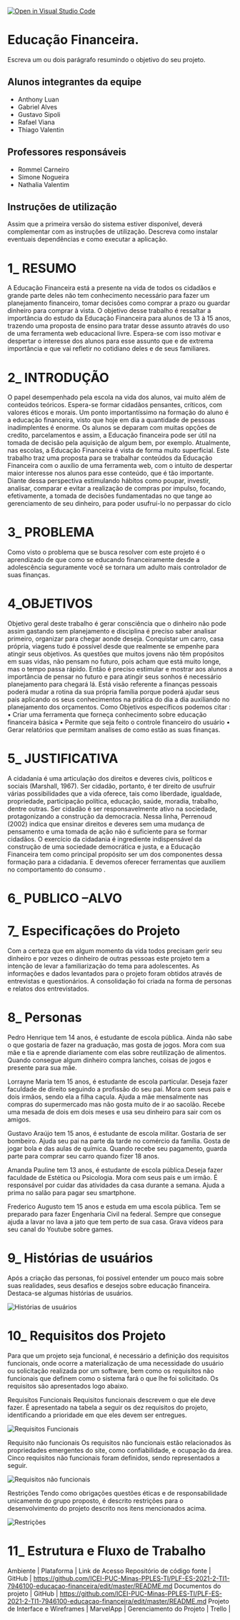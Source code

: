 [![Open in Visual Studio Code](https://classroom.github.com/assets/open-in-vscode-f059dc9a6f8d3a56e377f745f24479a46679e63a5d9fe6f495e02850cd0d8118.svg)](https://classroom.github.com/online_ide?assignment_repo_id=454208&assignment_repo_type=GroupAssignmentRepo)
# Educação Financeira.

Escreva um ou dois  parágrafo resumindo o objetivo do seu projeto.

## Alunos integrantes da equipe

* Anthony Luan
* Gabriel Alves
* Gustavo Sipoli
* Rafael Viana
* Thiago Valentin

## Professores responsáveis

* Rommel Carneiro
* Simone Nogueira
* Nathalia Valentim

## Instruções de utilização

Assim que a primeira versão do sistema estiver disponível, deverá complementar com as instruções de utilização. Descreva como instalar eventuais dependências e como executar a aplicação.

# 1_ RESUMO
A Educação Financeira está a presente na vida de todos os cidadãos e grande parte deles não tem conhecimento necessário  para fazer um planejamento financeiro, tomar decisões como comprar a prazo ou guardar dinheiro para comprar  à vista. O objetivo desse trabalho é ressaltar a importância do estudo da  Educação Financeira para alunos de 13 à 15 anos, trazendo uma proposta de ensino para tratar desse assunto através do uso de uma  ferramenta web educacional livre. Espera-se com isso motivar e despertar o interesse dos alunos para esse assunto que e de extrema importância  e que vai refletir no cotidiano deles e de seus familiares.
# 2_  INTRODUÇÃO
O papel desempenhado pela escola na vida dos alunos, vai muito além de conteúdos teóricos. Espera-se formar cidadãos pensantes, críticos, com valores éticos e morais. Um ponto importantíssimo na formação do aluno é a educação financeira, visto que hoje em dia a quantidade de pessoas inadimplentes é enorme. Os alunos se deparam com muitas opções de credito, parcelamentos e assim, a Educação financeira pode ser útil na tomada de decisão pela aquisição de algum bem, por exemplo. Atualmente, nas escolas, a Educação Financeira é vista de forma muito superficial. Este trabalho traz uma proposta para se trabalhar conteúdos da Educação Financeira com o auxílio de uma ferramenta web, com o intuito de despertar maior interesse nos alunos para esse conteúdo, que é  tão importante. Diante dessa perspectiva estimulando hábitos como poupar, investir, analisar, comparar e evitar a realização de compras por impulso, focando, efetivamente, a tomada de decisões fundamentadas no que tange ao gerenciamento de seu dinheiro, para poder usufruí-lo no perpassar do ciclo 
# 3_ PROBLEMA
Como visto o problema que se busca resolver com este projeto é o aprendizado de que como se educando financeiramente desde a adolescência seguramente você se tornara um adulto mais controlador de suas finanças.
# 4_OBJETIVOS
Objetivo geral deste trabalho é gerar consciência que o dinheiro não pode assim gastando sem planejamento e disciplina é preciso saber analisar primeiro, organizar para chegar aonde deseja. Conquistar um carro, casa própria, viagens tudo é possível desde que realmente se empenhe para atingir seus objetivos.
As questões que muitos jovens não têm propósitos em suas vidas, não pensam no futuro, pois acham que está muito longe, mas o tempo passa rápido.
Então é preciso estimular e mostrar aos alunos a importância de pensar no futuro e para atingir seus sonhos é necessário planejamento para chegará lá.
Está visão referente a finanças pessoais poderá mudar a rotina da sua própria família porque poderá ajudar seus pais aplicando os seus conhecimentos na prática do dia a dia auxiliando no planejamento dos orçamentos.
Como Objetivos específicos podemos citar :
•	Criar uma ferramenta que forneça conhecimento sobre educação financeira básica
•	Permite que seja feito o controle financeiro do usuário 
•	Gerar relatórios que permitam analises de como estão as suas finanças.
# 5_ JUSTIFICATIVA  
A cidadania é uma articulação dos direitos e deveres civis, políticos e sociais (Marshall, 1967). Ser cidadão, portanto, é ter direito de usufruir várias possibilidades que a vida oferece, tais como liberdade, igualdade, propriedade, participação política, educação, saúde, moradia, trabalho, dentre outras. Ser cidadão é ser responsavelmente ativo na sociedade, protagonizando a construção da democracia. Nessa linha, Perrenoud (2002) indica que ensinar direitos e deveres sem uma mudança de pensamento e uma tomada de ação não é suficiente para se formar cidadãos. 
O exercício da cidadania é ingrediente indispensável da construção de uma sociedade democrática e justa, e a Educação Financeira tem como principal propósito ser um dos componentes dessa formação para a cidadania. E devemos oferecer ferramentas que auxiliem no comportamento do consumo .  
#  6_ PUBLICO –ALVO 


# 7_ Especificações do Projeto 
Com a certeza que em algum momento da vida todos precisam gerir seu dinheiro e por vezes o dinheiro de outras pessoas este projeto tem a intenção de levar a familiarização do tema para adolescentes. As informações e dados levantados para o projeto foram obtidos através de entrevistas e questionários. A consolidação foi criada na forma de personas e relatos dos entrevistados. 

# 8_ Personas

Pedro Henrique tem 14 anos, é estudante de escola pública. Ainda não sabe o que gostaria de fazer na graduação, mas gosta de jogos. Mora com sua mãe e tia e aprende diariamente com elas sobre reutilização de alimentos. Quando consegue algum dinheiro compra lanches, coisas de jogos e presente para sua mãe. 


Lorrayne Maria tem 15 anos, é estudante de escola particular. Deseja fazer faculdade de direito seguindo a profissão do seu pai. Mora com seus pais e dois irmãos, sendo ela a filha caçula. Ajuda a mãe mensalmente nas compras do supermercado mas não gosta muito de ir ao sacolão. Recebe uma mesada de dois em dois meses e usa seu dinheiro para sair com os amigos. 


Gustavo Araújo tem 15 anos, é estudante de escola militar. Gostaria de ser bombeiro. Ajuda seu pai na parte da tarde no comércio da família. Gosta de jogar bola e das aulas de química. Quando recebe seu pagamento, guarda parte para comprar seu carro quando fizer 18 anos. 

Amanda Pauline tem 13 anos, é estudante de escola pública.Deseja fazer faculdade de Estética ou Psicologia. Mora com seus pais e um irmão. É responsável por cuidar das atividades da casa durante a semana. Ajuda a prima no salão para pagar seu smartphone.  

Frederico Augusto tem 15 anos e estuda em uma escola pública. Tem se preparado para fazer Engenharia Civil na federal. Sempre que consegue ajuda a lavar no lava a jato que tem perto de sua casa. Grava vídeos para seu canal do Youtube sobre games. 

# 9_ Histórias de usuários 

Após a criação das personas, foi possível entender um pouco mais sobre suas realidades,
seus desafios e desejos sobre educação financeira. Destaca-se algumas histórias de usuários.  

   

![Histórias de usuários](https://user-images.githubusercontent.com/19649361/135186486-a44151b7-457c-47fa-a3c9-78f1f112e910.png)

# 10_ Requisitos dos Projeto

Para que um projeto seja funcional, é necessário a definição dos requisitos funcionais, onde ocorre a materialização de uma necessidade do usuário ou solicitação realizada por um software, bem como os requisitos não funcionais que definem como o sistema fará o que lhe foi solicitado.  Os requisitos são apresentados logo abaixo.

Requisitos Funcionais 
Requisitos funcionais descrevem o que ele deve fazer. 
É apresentado na tabela a seguir os  dez requisitos do projeto, identificando a prioridade em que eles devem ser entregues. 

![Requisitos Funcionais](https://user-images.githubusercontent.com/19649361/135186662-3b3aca0e-336e-43d5-b70b-b924c4f240a4.png)

Requisito não funcionais
Os requisitos não funcionais estão relacionados às propriedades emergentes do site, como confiabilidade, e ocupação da área. Cinco requisitos não funcionais foram definidos, sendo representados a seguir. 

![Requisitos não funcionais](https://user-images.githubusercontent.com/19649361/135186782-22302b52-1350-4044-81f1-95e2ca955186.png)


Restrições 
Tendo como obrigações questões éticas e de responsabilidade unicamente do grupo proposto, é descrito restrições para o desenvolvimento do projeto descrito nos itens mencionados acima.

![Restrições](https://user-images.githubusercontent.com/19649361/135186878-3a036f20-752b-4d21-85e5-6601422d948e.png)

# 11_ Estrutura e Fluxo de Trabalho

Ambiente  | Plataforma  | Link de Acesso
Repositório de código fonte  | GitHub  | https://github.com/ICEI-PUC-Minas-PPLES-TI/PLF-ES-2021-2-TI1-7946100-educacao-financeira/edit/master/README.md
Documentos do projeto  | GitHub  | https://github.com/ICEI-PUC-Minas-PPLES-TI/PLF-ES-2021-2-TI1-7946100-educacao-financeira/edit/master/README.md
Projeto de Interface e Wireframes  | MarvelApp  |
Gerenciamento do Projeto  | Trello  |




